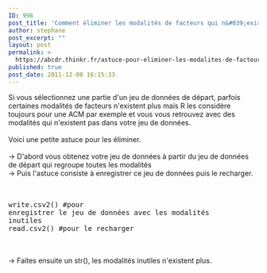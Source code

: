 ```yaml
---
ID: 996
post_title: 'Comment éliminer les modalités de facteurs qui n&#039;existent plus dans une sous-sélection d&#039;un jeu de données ?'
author: stephane
post_excerpt: ""
layout: post
permalink: >
  https://abcdr.thinkr.fr/astuce-pour-eliminer-les-modalites-de-facteurs-qui-nexistent-plus-dans-une-sous-selection-dun-jeu-de-donnees/
published: true
post_date: 2011-12-08 16:15:33
---
```

Si vous sélectionnez une partie d'un jeu de données de départ, parfois certaines modalités de facteurs n'existent plus mais R les considère toujours pour une ACM par exemple et vous vous retrouvez avec des modalités qui n'existent pas dans votre jeu de données.<br /><br />Voici une petite astuce pour les éliminer.<br /><br />-&gt; D'abord vous obtenez votre jeu de données à partir du jeu de données de départ qui regroupe toutes les modalités<br />-&gt; Puis l'astuce consiste à enregistrer ce jeu de données puis le recharger.<br /><br /> <pre><br />write.csv2() #pour enregistrer le jeu de données avec les modalités inutiles<br />read.csv2() #pour le recharger<br /></pre> <br /><br />-&gt; Faites ensuite un str(), les modalités inutiles n'existent plus.